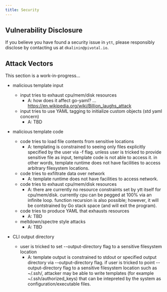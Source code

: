 ```yaml
---
title: Security
---
```


## Vulnerability Disclosure

If you believe you have found a security issue in `ytt`, please responsibly disclose by contacting us at `dkalinin@pivotal.io`.

## Attack Vectors

This section is a work-in-progress...

- malicious template input
  - input tries to exhaust cpu/mem/disk resources
    - A: how does it affect go-yaml? ... https://en.wikipedia.org/wiki/Billion_laughs_attack
  - input tries to use YAML tagging to initialize custom objects (std yaml concern)
    - A: TBD

- malicious template code
  - code tries to load file contents from sensitive locations
    - A: templating is constrained to seeing only files explicitly specified by the user via -f flag. unless user is tricked to provide sensitive file as input, template code is not able to access it. in other words, template runtime does not have facilities to access arbitrary filesystem locations.
  - code tries to exfiltrate data over network
    - A: template runtime does not have facilities to access network.
  - code tries to exhaust cpu/mem/disk resources
    - A: there are currently no resource constraints set by ytt itself for cpu/mem/disk. currently cpu can be pegged at 100% via an infinite loop. function recursion is also possible; however, it will be contstrained by Go stack space (and will exit the program).
  - code tries to produce YAML that exhausts resources
    - A: TBD
  - meltdown/spectre style attacks
    - A: TBD

- CLI output directory
  - user is tricked to set --output-directory flag to a sensitive filesystem location
    - A: template output is constrained to stdout or specified output directory via --output-directory flag. if user is tricked to point --output-directory flag to a sensitive filesystem location such as ~/.ssh/, attacker may be able to write templates (for example ~/.ssh/authorized_keys) that can be intepreted by the system as configuration/executable files.

